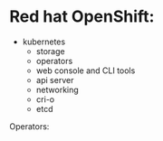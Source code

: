 # Red hat OpenShift:
- kubernetes
  - storage
  - operators
  - web console and CLI tools
  - api server
  - networking
  - cri-o
  - etcd

Operators:


